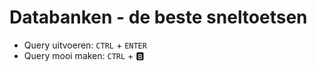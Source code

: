 # Databanken - de beste sneltoetsen

- Query uitvoeren: `CTRL` + `ENTER` 
- Query mooi maken: `CTRL` + :b:
